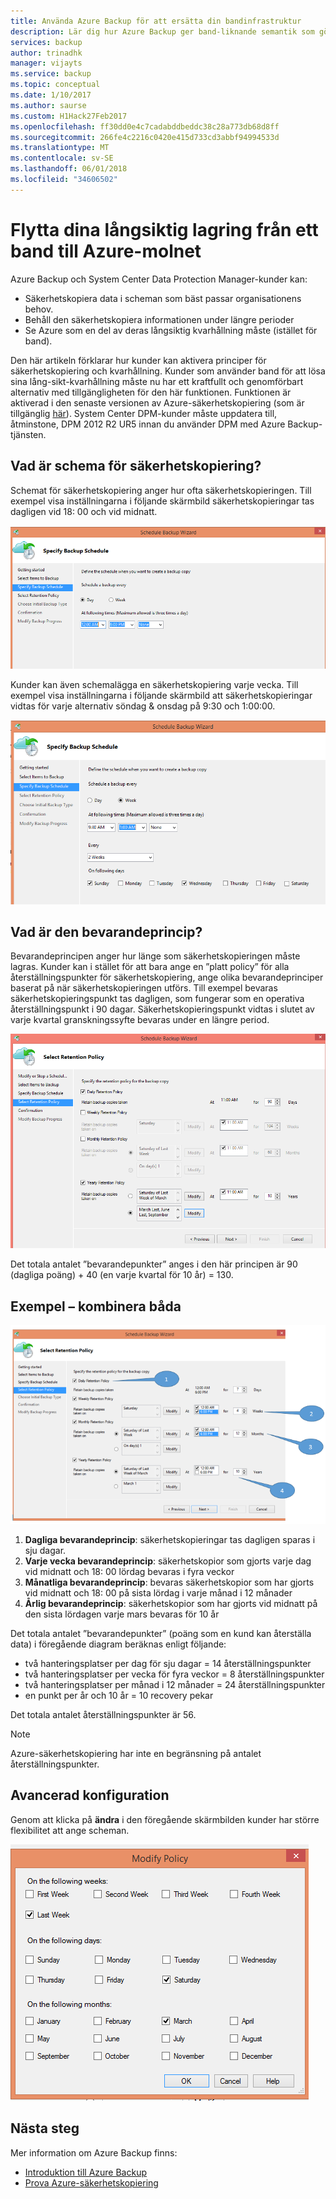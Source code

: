 ```yaml
---
title: Använda Azure Backup för att ersätta din bandinfrastruktur
description: Lär dig hur Azure Backup ger band-liknande semantik som gör det möjligt att säkerhetskopiera och återställa data i Azure
services: backup
author: trinadhk
manager: vijayts
ms.service: backup
ms.topic: conceptual
ms.date: 1/10/2017
ms.author: saurse
ms.custom: H1Hack27Feb2017
ms.openlocfilehash: ff30dd0e4c7cadabddbeddc38c28a773db68d8ff
ms.sourcegitcommit: 266fe4c2216c0420e415d733cd3abbf94994533d
ms.translationtype: MT
ms.contentlocale: sv-SE
ms.lasthandoff: 06/01/2018
ms.locfileid: "34606502"
---
```

# <a name="move-your-long-term-storage-from-tape-to-the-azure-cloud"></a>Flytta dina långsiktig lagring från ett band till Azure-molnet
Azure Backup och System Center Data Protection Manager-kunder kan:

* Säkerhetskopiera data i scheman som bäst passar organisationens behov.
* Behåll den säkerhetskopiera informationen under längre perioder
* Se Azure som en del av deras långsiktig kvarhållning måste (istället för band).

Den här artikeln förklarar hur kunder kan aktivera principer för säkerhetskopiering och kvarhållning. Kunder som använder band för att lösa sina lång-sikt-kvarhållning måste nu har ett kraftfullt och genomförbart alternativ med tillgängligheten för den här funktionen. Funktionen är aktiverad i den senaste versionen av Azure-säkerhetskopiering (som är tillgänglig [här](http://aka.ms/azurebackup_agent)). System Center DPM-kunder måste uppdatera till, åtminstone, DPM 2012 R2 UR5 innan du använder DPM med Azure Backup-tjänsten.

## <a name="what-is-the-backup-schedule"></a>Vad är schema för säkerhetskopiering?
Schemat för säkerhetskopiering anger hur ofta säkerhetskopieringen. Till exempel visa inställningarna i följande skärmbild säkerhetskopieringar tas dagligen vid 18: 00 och vid midnatt.

![Dagsschema](./media/backup-azure-backup-cloud-as-tape/dailybackupschedule.png)

Kunder kan även schemalägga en säkerhetskopiering varje vecka. Till exempel visa inställningarna i följande skärmbild att säkerhetskopieringar vidtas för varje alternativ söndag & onsdag på 9:30 och 1:00:00.

![Veckoschema](./media/backup-azure-backup-cloud-as-tape/weeklybackupschedule.png)

## <a name="what-is-the-retention-policy"></a>Vad är den bevarandeprincip?
Bevarandeprincipen anger hur länge som säkerhetskopieringen måste lagras. Kunder kan i stället för att bara ange en ”platt policy” för alla återställningspunkter för säkerhetskopiering, ange olika bevarandeprinciper baserat på när säkerhetskopieringen utförs. Till exempel bevaras säkerhetskopieringspunkt tas dagligen, som fungerar som en operativa återställningspunkt i 90 dagar. Säkerhetskopieringspunkt vidtas i slutet av varje kvartal granskningssyfte bevaras under en längre period.

![Bevarandeprincip](./media/backup-azure-backup-cloud-as-tape/retentionpolicy.png)

Det totala antalet ”bevarandepunkter” anges i den här principen är 90 (dagliga poäng) + 40 (en varje kvartal för 10 år) = 130.

## <a name="example--putting-both-together"></a>Exempel – kombinera båda
![Exempel skärmen](./media/backup-azure-backup-cloud-as-tape/samplescreen.png)

1. **Dagliga bevarandeprincip**: säkerhetskopieringar tas dagligen sparas i sju dagar.
2. **Varje vecka bevarandeprincip**: säkerhetskopior som gjorts varje dag vid midnatt och 18: 00 lördag bevaras i fyra veckor
3. **Månatliga bevarandeprincip**: bevaras säkerhetskopior som har gjorts vid midnatt och 18: 00 på sista lördag i varje månad i 12 månader
4. **Årlig bevarandeprincip**: säkerhetskopior som har gjorts vid midnatt på den sista lördagen varje mars bevaras för 10 år

Det totala antalet ”bevarandepunkter” (poäng som en kund kan återställa data) i föregående diagram beräknas enligt följande:

* två hanteringsplatser per dag för sju dagar = 14 återställningspunkter
* två hanteringsplatser per vecka för fyra veckor = 8 återställningspunkter
* två hanteringsplatser per månad i 12 månader = 24 återställningspunkter
* en punkt per år och 10 år = 10 recovery pekar

Det totala antalet återställningspunkter är 56.

> [!NOTE]
> Azure-säkerhetskopiering har inte en begränsning på antalet återställningspunkter.
>
>

## <a name="advanced-configuration"></a>Avancerad konfiguration
Genom att klicka på **ändra** i den föregående skärmbilden kunder har större flexibilitet att ange scheman.

![Ändra](./media/backup-azure-backup-cloud-as-tape/modify.png)

## <a name="next-steps"></a>Nästa steg
Mer information om Azure Backup finns:

* [Introduktion till Azure Backup](backup-introduction-to-azure-backup.md)
* [Prova Azure-säkerhetskopiering](backup-try-azure-backup-in-10-mins.md)
